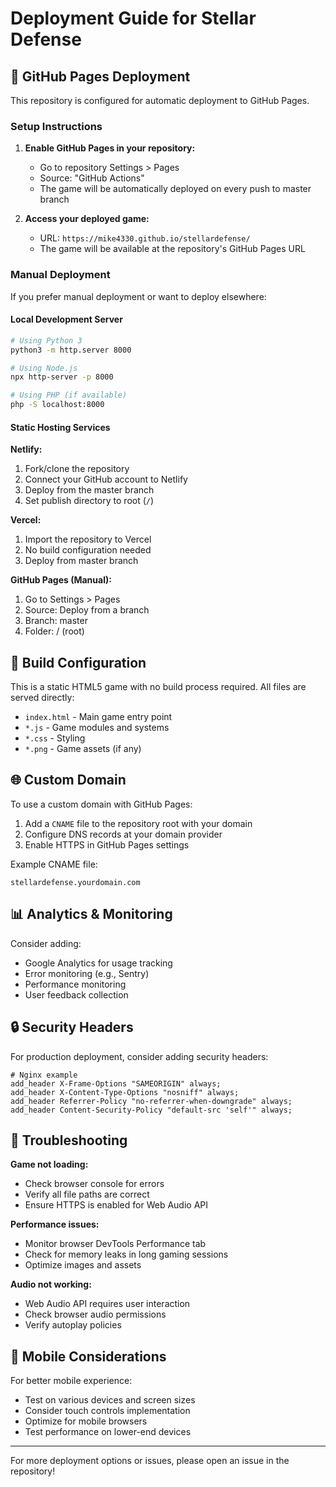 # Deployment Guide for Stellar Defense

## 🚀 GitHub Pages Deployment

This repository is configured for automatic deployment to GitHub Pages.

### Setup Instructions

1. **Enable GitHub Pages in your repository:**
   - Go to repository Settings > Pages
   - Source: "GitHub Actions"
   - The game will be automatically deployed on every push to master branch

2. **Access your deployed game:**
   - URL: `https://mike4330.github.io/stellardefense/`
   - The game will be available at the repository's GitHub Pages URL

### Manual Deployment

If you prefer manual deployment or want to deploy elsewhere:

#### Local Development Server
```bash
# Using Python 3
python3 -m http.server 8000

# Using Node.js
npx http-server -p 8000

# Using PHP (if available)
php -S localhost:8000
```

#### Static Hosting Services

**Netlify:**
1. Fork/clone the repository
2. Connect your GitHub account to Netlify
3. Deploy from the master branch
4. Set publish directory to root (`/`)

**Vercel:**
1. Import the repository to Vercel
2. No build configuration needed
3. Deploy from master branch

**GitHub Pages (Manual):**
1. Go to Settings > Pages
2. Source: Deploy from a branch
3. Branch: master
4. Folder: / (root)

## 🔧 Build Configuration

This is a static HTML5 game with no build process required. All files are served directly:

- `index.html` - Main game entry point
- `*.js` - Game modules and systems
- `*.css` - Styling
- `*.png` - Game assets (if any)

## 🌐 Custom Domain

To use a custom domain with GitHub Pages:

1. Add a `CNAME` file to the repository root with your domain
2. Configure DNS records at your domain provider
3. Enable HTTPS in GitHub Pages settings

Example CNAME file:
```
stellardefense.yourdomain.com
```

## 📊 Analytics & Monitoring

Consider adding:
- Google Analytics for usage tracking
- Error monitoring (e.g., Sentry)
- Performance monitoring
- User feedback collection

## 🔒 Security Headers

For production deployment, consider adding security headers:

```nginx
# Nginx example
add_header X-Frame-Options "SAMEORIGIN" always;
add_header X-Content-Type-Options "nosniff" always;
add_header Referrer-Policy "no-referrer-when-downgrade" always;
add_header Content-Security-Policy "default-src 'self'" always;
```

## 🚨 Troubleshooting

**Game not loading:**
- Check browser console for errors
- Verify all file paths are correct
- Ensure HTTPS is enabled for Web Audio API

**Performance issues:**
- Monitor browser DevTools Performance tab
- Check for memory leaks in long gaming sessions
- Optimize images and assets

**Audio not working:**
- Web Audio API requires user interaction
- Check browser audio permissions
- Verify autoplay policies

## 📱 Mobile Considerations

For better mobile experience:
- Test on various devices and screen sizes
- Consider touch controls implementation
- Optimize for mobile browsers
- Test performance on lower-end devices

---

For more deployment options or issues, please open an issue in the repository! 